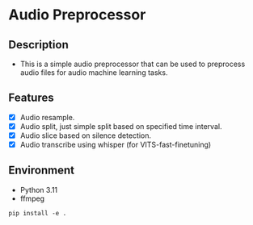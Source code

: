 # Audio Preprocessor

## Description

- This is a simple audio preprocessor that can be used to preprocess audio files for audio machine learning tasks.

## Features

- [x] Audio resample. 
- [x] Audio split, just simple split based on specified time interval. 
- [x] Audio slice based on silence detection.
- [x] Audio transcribe using whisper (for VITS-fast-finetuning)

## Environment

- Python 3.11
- ffmpeg

```
pip install -e .
```
